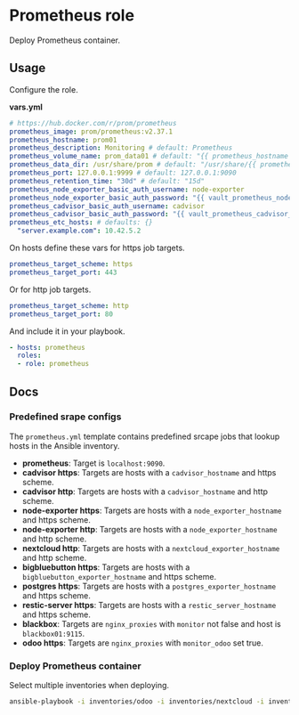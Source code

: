 # Prometheus role

Deploy Prometheus container.

## Usage

Configure the role.

**vars.yml**

```yml
# https://hub.docker.com/r/prom/prometheus
prometheus_image: prom/prometheus:v2.37.1
prometheus_hostname: prom01
prometheus_description: Monitoring # default: Prometheus
prometheus_volume_name: prom_data01 # default: "{{ prometheus_hostname }}"
prometheus_data_dir: /usr/share/prom # default: "/usr/share/{{ prometheus_hostname }}"
prometheus_port: 127.0.0.1:9999 # default: 127.0.0.1:9090
prometheus_retention_time: "30d" # default: "15d"
prometheus_node_exporter_basic_auth_username: node-exporter
prometheus_node_exporter_basic_auth_password: "{{ vault_prometheus_node_exporter_basic_auth_password }}"
prometheus_cadvisor_basic_auth_username: cadvisor
prometheus_cadvisor_basic_auth_password: "{{ vault_prometheus_cadvisor_basic_auth_password }}"
prometheus_etc_hosts: # defaults: {}
  "server.example.com": 10.42.5.2
```

On hosts define these vars for https job targets.

```yml
prometheus_target_scheme: https
prometheus_target_port: 443
```

Or for http job targets.

```yml
prometheus_target_scheme: http
prometheus_target_port: 80
```

And include it in your playbook.

```yml
- hosts: prometheus
  roles:
  - role: prometheus
```

## Docs

### Predefined srape configs

The `prometheus.yml` template contains predefined srcape jobs that lookup hosts in the Ansible inventory.

* **prometheus**: Target is `localhost:9090`.
* **cadvisor https**: Targets are hosts with a `cadvisor_hostname` and https scheme.
* **cadvisor http**: Targets are hosts with a `cadvisor_hostname` and http scheme.
* **node-exporter https**: Targets are hosts with a `node_exporter_hostname` and https scheme.
* **node-exporter http**: Targets are hosts with a `node_exporter_hostname` and http scheme.
* **nextcloud http**: Targets are hosts with a `nextcloud_exporter_hostname` and http scheme.
* **bigbluebutton https**: Targets are hosts with a `bigbluebutton_exporter_hostname` and https scheme.
* **postgres https**: Targets are hosts with a `postgres_exporter_hostname` and https scheme.
* **restic-server https**: Targets are hosts with a `restic_server_hostname` and https scheme.
* **blackbox**: Targets are `nginx_proxies` with `monitor` not false and host is `blackbox01:9115`.
* **odoo https**: Targets are `nginx_proxies` with `monitor_odoo` set true.

### Deploy Prometheus container

Select multiple inventories when deploying.

```bash
ansible-playbook -i inventories/odoo -i inventories/nextcloud -i inventories/setup play_proxy.yml -l prometheus -t prometheus
```
